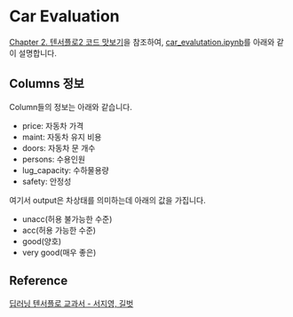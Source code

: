 # Car Evaluation

[Chapter 2. 텐서플로2 코드 맛보기](https://github.com/gilbutITbook/080263/blob/master/chap2/python_2%EC%9E%A5.ipynb)을 참조하여, [car_evalutation.ipynb](https://github.com/kyopark2014/ML-Algorithms/blob/main/dl-textbook/car-evaluation/car_evalutation.ipynb)를 아래와 같이 설명합니다. 

## Columns 정보

Column들의 정보는 아래와 같습니다. 

- price: 자동차 가격
- maint: 자동차 유지 비용
- doors: 자동차 문 개수
- persons: 수용인원
- lug_capacity: 수하물용량
- safety: 안정성

여기서 output은 차상태를 의미하는데 아래의 값을 가집니다. 

- unacc(허용 불가능한 수준)
- acc(허용 가능한 수준)
- good(양호)
- very good(매우 좋은)



## Reference 

[딥러닝 텐서플로 교과서 - 서지영, 길벗](https://github.com/gilbutITbook/080263)
